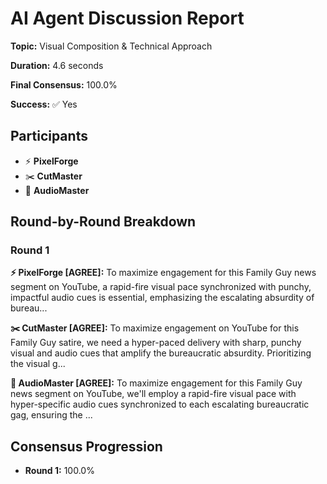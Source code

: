 # AI Agent Discussion Report

**Topic:** Visual Composition & Technical Approach

**Duration:** 4.6 seconds

**Final Consensus:** 100.0%

**Success:** ✅ Yes

## Participants

- ⚡ **PixelForge**
- ✂️ **CutMaster**
- 🎵 **AudioMaster**

## Round-by-Round Breakdown

### Round 1

**⚡ PixelForge [AGREE]:** To maximize engagement for this Family Guy news segment on YouTube, a rapid-fire visual pace synchronized with punchy, impactful audio cues is essential, emphasizing the escalating absurdity of bureau...

**✂️ CutMaster [AGREE]:** To maximize engagement on YouTube for this Family Guy satire, we need a hyper-paced delivery with sharp, punchy visual and audio cues that amplify the bureaucratic absurdity. Prioritizing the visual g...

**🎵 AudioMaster [AGREE]:** To maximize engagement for this Family Guy news segment on YouTube, we'll employ a rapid-fire visual pace with hyper-specific audio cues synchronized to each escalating bureaucratic gag, ensuring the ...

## Consensus Progression

- **Round 1:** 100.0%
